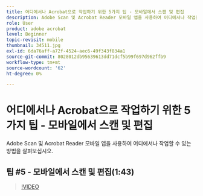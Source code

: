```yaml
---
title: 어디에서나 Acrobat으로 작업하기 위한 5가지 팁 - 모바일에서 스캔 및 편집
description: Adobe Scan 및 Acrobat Reader 모바일 앱을 사용하여 어디에서나 작업을 수행하는 방법에 대해 알아봅니다
role: User
product: adobe acrobat
level: Beginner
topic-revisit: mobile
thumbnail: 34511.jpg
exl-id: 6da76aff-a72f-4524-aec6-49f343f834a1
source-git-commit: 8028012db95639613dd71dcf5b99f697d962ffb9
workflow-type: tm+mt
source-wordcount: '62'
ht-degree: 0%

---
```


# 어디에서나 Acrobat으로 작업하기 위한 5가지 팁 - 모바일에서 스캔 및 편집

Adobe Scan 및 Acrobat Reader 모바일 앱을 사용하여 어디에서나 작업할 수 있는 방법을 살펴보십시오.

## 팁 #5 - 모바일에서 스캔 및 편집(1:43)

>[!VIDEO](https://video.tv.adobe.com/v/34511)
